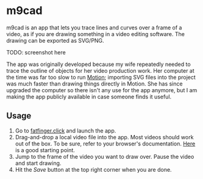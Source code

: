 # m9cad

m9cad is an app that lets you trace lines and curves over a frame of a video, as if you are drawing something in a video editing software. The drawing can be exported as SVG/PNG.

TODO: screenshot here

The app was originally developed because my wife repeatedly needed to trace the outline of objects for her video production work. Her computer at the time was far too slow to run [Motion](https://www.apple.com/final-cut-pro/motion/); importing SVG files into the project was much faster than drawing things directly in Motion. She has since upgraded the computer so there isn't any use for the app anymore, but I am making the app publicly available in case someone finds it useful.

## Usage

1. Go to [fatfinger.click](https://fatfinger.click) and launch the app.
1. Drag-and-drop a local video file into the app. Most videos should work out of the box. To be sure, refer to your browser's documentation. [Here](https://www.chromium.org/audio-video) is a good starting point.
1. Jump to the frame of the video you want to draw over. Pause the video and start drawing.
1. Hit the _Save_ button at the top right corner when you are done.

